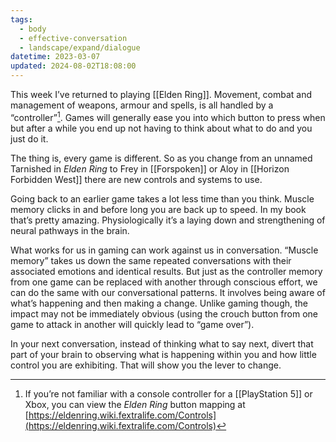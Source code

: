 ```yaml
---
tags:
  - body
  - effective-conversation
  - landscape/expand/dialogue
datetime: 2023-03-07
updated: 2024-08-02T18:08:00
---
```

This week I’ve returned to playing [[Elden Ring]]. Movement, combat and management of weapons, armour and spells, is all handled by a “controller”[^1]. Games will generally ease you into which button to press when but after a while you end up not having to think about what to do and you just do it.

The thing is, every game is different. So as you change from an unnamed Tarnished in _Elden Ring_ to Frey in [[Forspoken]] or Aloy in [[Horizon Forbidden West]] there are new controls and systems to use. 

Going back to an earlier game takes a lot less time than you think. Muscle memory clicks in and before long you are back up to speed. In my book that’s pretty amazing. Physiologically it’s a laying down and strengthening of neural pathways in the brain.

What works for us in gaming can work against us in conversation. “Muscle memory” takes us down the same repeated conversations with their associated emotions and identical results. But just as the controller memory from one game can be replaced with another through conscious effort, we can do the same with our conversational patterns. It involves being aware of what’s happening and then making a change. Unlike gaming though, the impact may not be immediately obvious (using the crouch button from one game to attack in another will quickly lead to “game over”).

In your next conversation, instead of thinking what to say next, divert that part of your brain to observing what is happening within you and how little control you are exhibiting. That will show you the lever to change.

[^1]:	If you’re not familiar with a console controller for a [[PlayStation 5]] or Xbox, you can view the _Elden Ring_ button mapping at [https://eldenring.wiki.fextralife.com/Controls](https://eldenring.wiki.fextralife.com/Controls)